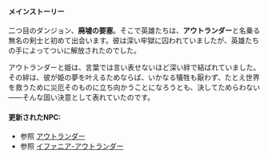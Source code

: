 <!-- title: 伝承まとめ -->
<!-- status: なし -->

#### メインストーリー

二つ目のダンジョン、**廃墟の要塞**。そこで英雄たちは、**アウトランダー**と名乗る無名の剣士と初めて出会います。彼は深い牢獄に囚われていましたが、英雄たちの手によってついに解放されたのでした。

アウトランダーと姫は、言葉では言い表せないほど深い絆で結ばれていました。その絆は、彼が姫の夢を叶えるためならば、いかなる犠牲も厭わず、たとえ世界を救うために災厄そのものに立ち向かうことになろうとも、決してためらわない――そんな固い決意として表れていたのです。

#### 更新されたNPC:

- 参照 [アウトランダー](#node:outlander)
- 参照 [イファニア-アウトランダー](#edge:iphania-outlander)